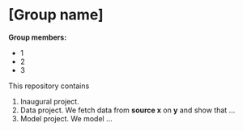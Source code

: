 # \[Group name\]

**Group members:**
- 1
- 2
- 3

This repository contains  
1. Inaugural project. 
2. Data project. We fetch data from **source x** on **y** and show that ...
3. Model project. We model ...

